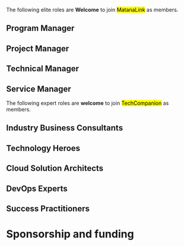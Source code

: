 
The following elite roles are <b>Welcome</b> to join <mark>MatanaLink</mark> as members.  
  
## Program Manager
  
## Project Manager
  
## Technical Manager
  
## Service Manager
  
  
The following expert roles are <b>welcome</b> to join <mark>TechCompanion</mark> as members.  
  
## Industry Business Consultants
  
## Technology Heroes
  
## Cloud Solution Architects
  
## DevOps Experts
  
## Success Practitioners
  
  
# Sponsorship and funding  
  
<script type="text/javascript" src="https://cdnjs.buymeacoffee.com/1.0.0/button.prod.min.js" data-name="bmc-button" data-slug="robert.tsai.1111" data-color="#FFDD00" data-emoji=""  data-font="Arial" data-text="Buy me a coffee" data-outline-color="#000000" data-font-color="#000000" data-coffee-color="#ffffff" ></script>  
 

